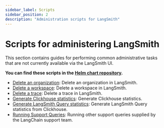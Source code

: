 ```yaml
---
sidebar_label: Scripts
sidebar_position: 2
description: "Administration scripts for LangSmith"
---
```


# Scripts for administering LangSmith

This section contains guides for performing common administrative tasks that are not currently available via the LangSmith UI.

**You can find these scripts in the [Helm chart repository](https://github.com/langchain-ai/helm/tree/main/charts/langsmith/scripts).**

- [Delete an organization](/self_hosting/scripts/delete_an_organization): Delete an organization in LangSmith.
- [Delete a workspace](/self_hosting/scripts/delete_a_workspace): Delete a workspace in LangSmith.
- [Delete a trace](/self_hosting/scripts/delete_traces): Delete a trace in LangSmith.
- [Generate Clickhouse statistics](/self_hosting/scripts/generate_clickhouse_stats): Generate Clickhouse statistics.
- [Generate LangSmith Query statistics](/self_hosting/scripts/generate_query_stats): Generate LangSmith Query statistics from Clickhouse.
- [Running Support Queries](/self_hosting/scripts/generate_query_stats): Running other support queries supplied by the LangChain support team.
